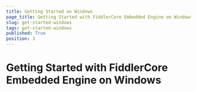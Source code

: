 ```yaml
---
title: Getting Started on Windows
page_title: Getting Started with FiddlerCore Embedded Engine on Windows
slug: get-started-windows
tags: get-started-windows
published: True
position: 3
---
```


# Getting Started with FiddlerCore Embedded Engine on Windows